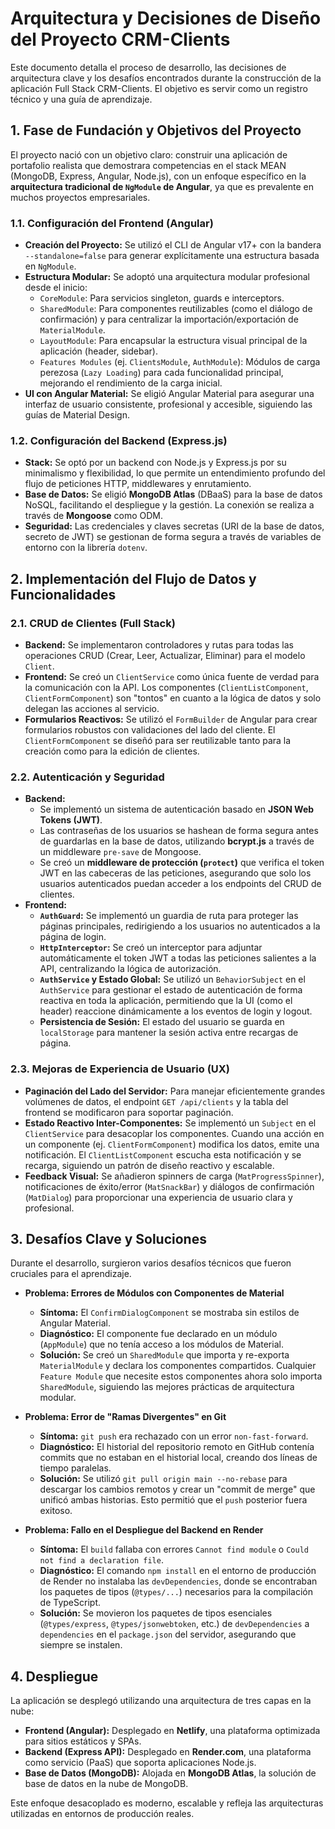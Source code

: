 # Arquitectura y Decisiones de Diseño del Proyecto CRM-Clients

Este documento detalla el proceso de desarrollo, las decisiones de arquitectura clave y los desafíos encontrados durante la construcción de la aplicación Full Stack CRM-Clients. El objetivo es servir como un registro técnico y una guía de aprendizaje.

## 1. Fase de Fundación y Objetivos del Proyecto

El proyecto nació con un objetivo claro: construir una aplicación de portafolio realista que demostrara competencias en el stack MEAN (MongoDB, Express, Angular, Node.js), con un enfoque específico en la **arquitectura tradicional de `NgModule` de Angular**, ya que es prevalente en muchos proyectos empresariales.

### 1.1. Configuración del Frontend (Angular)

-   **Creación del Proyecto:** Se utilizó el CLI de Angular v17+ con la bandera `--standalone=false` para generar explícitamente una estructura basada en `NgModule`.
-   **Estructura Modular:** Se adoptó una arquitectura modular profesional desde el inicio:
    -   `CoreModule`: Para servicios singleton, guards e interceptors.
    -   `SharedModule`: Para componentes reutilizables (como el diálogo de confirmación) y para centralizar la importación/exportación de `MaterialModule`.
    -   `LayoutModule`: Para encapsular la estructura visual principal de la aplicación (header, sidebar).
    -   `Features Modules` (ej. `ClientsModule`, `AuthModule`): Módulos de carga perezosa (`Lazy Loading`) para cada funcionalidad principal, mejorando el rendimiento de la carga inicial.
-   **UI con Angular Material:** Se eligió Angular Material para asegurar una interfaz de usuario consistente, profesional y accesible, siguiendo las guías de Material Design.

### 1.2. Configuración del Backend (Express.js)

-   **Stack:** Se optó por un backend con Node.js y Express.js por su minimalismo y flexibilidad, lo que permite un entendimiento profundo del flujo de peticiones HTTP, middlewares y enrutamiento.
-   **Base de Datos:** Se eligió **MongoDB Atlas** (DBaaS) para la base de datos NoSQL, facilitando el despliegue y la gestión. La conexión se realiza a través de **Mongoose** como ODM.
-   **Seguridad:** Las credenciales y claves secretas (URI de la base de datos, secreto de JWT) se gestionan de forma segura a través de variables de entorno con la librería `dotenv`.

## 2. Implementación del Flujo de Datos y Funcionalidades

### 2.1. CRUD de Clientes (Full Stack)

-   **Backend:** Se implementaron controladores y rutas para todas las operaciones CRUD (Crear, Leer, Actualizar, Eliminar) para el modelo `Client`.
-   **Frontend:** Se creó un `ClientService` como única fuente de verdad para la comunicación con la API. Los componentes (`ClientListComponent`, `ClientFormComponent`) son "tontos" en cuanto a la lógica de datos y solo delegan las acciones al servicio.
-   **Formularios Reactivos:** Se utilizó el `FormBuilder` de Angular para crear formularios robustos con validaciones del lado del cliente. El `ClientFormComponent` se diseñó para ser reutilizable tanto para la creación como para la edición de clientes.

### 2.2. Autenticación y Seguridad

-   **Backend:**
    -   Se implementó un sistema de autenticación basado en **JSON Web Tokens (JWT)**.
    -   Las contraseñas de los usuarios se hashean de forma segura antes de guardarlas en la base de datos, utilizando **bcrypt.js** a través de un middleware `pre-save` de Mongoose.
    -   Se creó un **middleware de protección (`protect`)** que verifica el token JWT en las cabeceras de las peticiones, asegurando que solo los usuarios autenticados puedan acceder a los endpoints del CRUD de clientes.
-   **Frontend:**
    -   **`AuthGuard`:** Se implementó un guardia de ruta para proteger las páginas principales, redirigiendo a los usuarios no autenticados a la página de login.
    -   **`HttpInterceptor`:** Se creó un interceptor para adjuntar automáticamente el token JWT a todas las peticiones salientes a la API, centralizando la lógica de autorización.
    -   **`AuthService` y Estado Global:** Se utilizó un `BehaviorSubject` en el `AuthService` para gestionar el estado de autenticación de forma reactiva en toda la aplicación, permitiendo que la UI (como el header) reaccione dinámicamente a los eventos de login y logout.
    -   **Persistencia de Sesión:** El estado del usuario se guarda en `localStorage` para mantener la sesión activa entre recargas de página.

### 2.3. Mejoras de Experiencia de Usuario (UX)

-   **Paginación del Lado del Servidor:** Para manejar eficientemente grandes volúmenes de datos, el endpoint `GET /api/clients` y la tabla del frontend se modificaron para soportar paginación.
-   **Estado Reactivo Inter-Componentes:** Se implementó un `Subject` en el `ClientService` para desacoplar los componentes. Cuando una acción en un componente (ej. `ClientFormComponent`) modifica los datos, emite una notificación. El `ClientListComponent` escucha esta notificación y se recarga, siguiendo un patrón de diseño reactivo y escalable.
-   **Feedback Visual:** Se añadieron spinners de carga (`MatProgressSpinner`), notificaciones de éxito/error (`MatSnackBar`) y diálogos de confirmación (`MatDialog`) para proporcionar una experiencia de usuario clara y profesional.

## 3. Desafíos Clave y Soluciones

Durante el desarrollo, surgieron varios desafíos técnicos que fueron cruciales para el aprendizaje.

-   **Problema: Errores de Módulos con Componentes de Material**
    -   **Síntoma:** El `ConfirmDialogComponent` se mostraba sin estilos de Angular Material.
    -   **Diagnóstico:** El componente fue declarado en un módulo (`AppModule`) que no tenía acceso a los módulos de Material.
    -   **Solución:** Se creó un `SharedModule` que importa y re-exporta `MaterialModule` y declara los componentes compartidos. Cualquier `Feature Module` que necesite estos componentes ahora solo importa `SharedModule`, siguiendo las mejores prácticas de arquitectura modular.

-   **Problema: Error de "Ramas Divergentes" en Git**
    -   **Síntoma:** `git push` era rechazado con un error `non-fast-forward`.
    -   **Diagnóstico:** El historial del repositorio remoto en GitHub contenía commits que no estaban en el historial local, creando dos líneas de tiempo paralelas.
    -   **Solución:** Se utilizó `git pull origin main --no-rebase` para descargar los cambios remotos y crear un "commit de merge" que unificó ambas historias. Esto permitió que el `push` posterior fuera exitoso.

-   **Problema: Fallo en el Despliegue del Backend en Render**
    -   **Síntoma:** El `build` fallaba con errores `Cannot find module` o `Could not find a declaration file`.
    -   **Diagnóstico:** El comando `npm install` en el entorno de producción de Render no instalaba las `devDependencies`, donde se encontraban los paquetes de tipos (`@types/...`) necesarios para la compilación de TypeScript.
    -   **Solución:** Se movieron los paquetes de tipos esenciales (`@types/express`, `@types/jsonwebtoken`, etc.) de `devDependencies` a `dependencies` en el `package.json` del servidor, asegurando que siempre se instalen.

## 4. Despliegue

La aplicación se desplegó utilizando una arquitectura de tres capas en la nube:
-   **Frontend (Angular):** Desplegado en **Netlify**, una plataforma optimizada para sitios estáticos y SPAs.
-   **Backend (Express API):** Desplegado en **Render.com**, una plataforma como servicio (PaaS) que soporta aplicaciones Node.js.
-   **Base de Datos (MongoDB):** Alojada en **MongoDB Atlas**, la solución de base de datos en la nube de MongoDB.

Este enfoque desacoplado es moderno, escalable y refleja las arquitecturas utilizadas en entornos de producción reales.